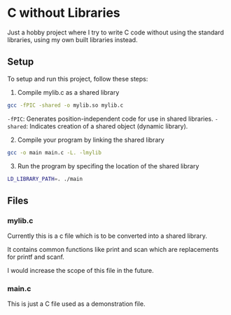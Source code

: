 # C without Libraries

Just a hobby project where I try to write C code without using the standard libraries, using my own built libraries instead.

## Setup

To setup and run this project, follow these steps:

1. Compile mylib.c as a shared library
```bash
gcc -fPIC -shared -o mylib.so mylib.c
```
`-fPIC`: Generates position-independent code for use in shared libraries.
`-shared`: Indicates creation of a shared object (dynamic library).

2. Compile your program by linking the shared library
```bash
gcc -o main main.c -L. -lmylib
```

3. Run the program by specifing the location of the shared library
```bash
LD_LIBRARY_PATH=. ./main
```

## Files

### mylib.c

Currently this is a c file which is to be converted into a shared library.

It contains common functions like print and scan which are replacements for printf and scanf.

I would increase the scope of this file in the future.


### main.c

This is just a C file used as a demonstration file.
